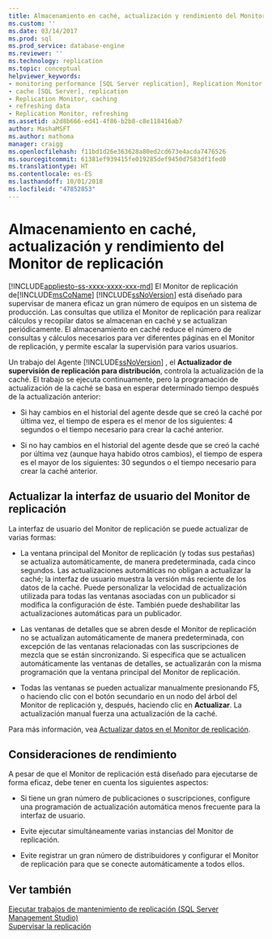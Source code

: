 ```yaml
---
title: Almacenamiento en caché, actualización y rendimiento del Monitor de replicación | Microsoft Docs
ms.custom: ''
ms.date: 03/14/2017
ms.prod: sql
ms.prod_service: database-engine
ms.reviewer: ''
ms.technology: replication
ms.topic: conceptual
helpviewer_keywords:
- monitoring performance [SQL Server replication], Replication Monitor
- cache [SQL Server], replication
- Replication Monitor, caching
- refreshing data
- Replication Monitor, refreshing
ms.assetid: a2d8b666-ed41-4f86-b2b8-c8e118416ab7
author: MashaMSFT
ms.author: mathoma
manager: craigg
ms.openlocfilehash: f11bd1d26e363628a80ed2cd673e4acda7476526
ms.sourcegitcommit: 61381ef939415fe019285def9450d7583df1fed0
ms.translationtype: HT
ms.contentlocale: es-ES
ms.lasthandoff: 10/01/2018
ms.locfileid: "47852853"
---
```

# <a name="caching-refresh-and-replication-monitor-performance"></a>Almacenamiento en caché, actualización y rendimiento del Monitor de replicación
[!INCLUDE[appliesto-ss-xxxx-xxxx-xxx-md](../../../includes/appliesto-ss-xxxx-xxxx-xxx-md.md)]
  El Monitor de replicación de[!INCLUDE[msCoName](../../../includes/msconame-md.md)] [!INCLUDE[ssNoVersion](../../../includes/ssnoversion-md.md)] está diseñado para supervisar de manera eficaz un gran número de equipos en un sistema de producción. Las consultas que utiliza el Monitor de replicación para realizar cálculos y recopilar datos se almacenan en caché y se actualizan periódicamente. El almacenamiento en caché reduce el número de consultas y cálculos necesarios para ver diferentes páginas en el Monitor de replicación, y permite escalar la supervisión para varios usuarios.  
  
 Un trabajo del Agente [!INCLUDE[ssNoVersion](../../../includes/ssnoversion-md.md)] , el **Actualizador de supervisión de replicación para distribución**, controla la actualización de la caché. El trabajo se ejecuta continuamente, pero la programación de actualización de la caché se basa en esperar determinado tiempo después de la actualización anterior:  
  
-   Si hay cambios en el historial del agente desde que se creó la caché por última vez, el tiempo de espera es el menor de los siguientes: 4 segundos o el tiempo necesario para crear la caché anterior.  
  
-   Si no hay cambios en el historial del agente desde que se creó la caché por última vez (aunque haya habido otros cambios), el tiempo de espera es el mayor de los siguientes: 30 segundos o el tiempo necesario para crear la caché anterior.  
  
## <a name="refreshing-the-replication-monitor-user-interface"></a>Actualizar la interfaz de usuario del Monitor de replicación  
 La interfaz de usuario del Monitor de replicación se puede actualizar de varias formas:  
  
-   La ventana principal del Monitor de replicación (y todas sus pestañas) se actualiza automáticamente, de manera predeterminada, cada cinco segundos. Las actualizaciones automáticas no obligan a actualizar la caché; la interfaz de usuario muestra la versión más reciente de los datos de la caché. Puede personalizar la velocidad de actualización utilizada para todas las ventanas asociadas con un publicador si modifica la configuración de éste. También puede deshabilitar las actualizaciones automáticas para un publicador.  
  
-   Las ventanas de detalles que se abren desde el Monitor de replicación no se actualizan automáticamente de manera predeterminada, con excepción de las ventanas relacionadas con las suscripciones de mezcla que se están sincronizando. Si especifica que se actualicen automáticamente las ventanas de detalles, se actualizarán con la misma programación que la ventana principal del Monitor de replicación.  
  
-   Todas las ventanas se pueden actualizar manualmente presionando F5, o haciendo clic con el botón secundario en un nodo del árbol del Monitor de replicación y, después, haciendo clic en **Actualizar**. La actualización manual fuerza una actualización de la caché.  
  
 Para más información, vea [Actualizar datos en el Monitor de replicación](../../../relational-databases/replication/monitor/refresh-data-in-replication-monitor.md).  
  
## <a name="performance-considerations"></a>Consideraciones de rendimiento  
 A pesar de que el Monitor de replicación está diseñado para ejecutarse de forma eficaz, debe tener en cuenta los siguientes aspectos:  
  
-   Si tiene un gran número de publicaciones o suscripciones, configure una programación de actualización automática menos frecuente para la interfaz de usuario.  
  
-   Evite ejecutar simultáneamente varias instancias del Monitor de replicación.  
  
-   Evite registrar un gran número de distribuidores y configurar el Monitor de replicación para que se conecte automáticamente a todos ellos.  
  
## <a name="see-also"></a>Ver también  
 [Ejecutar trabajos de mantenimiento de replicación &#40;SQL Server Management Studio&#41;](../../../relational-databases/replication/administration/run-replication-maintenance-jobs-sql-server-management-studio.md)   
 [Supervisar la replicación](../../../relational-databases/replication/monitor/monitoring-replication-overview.md)  
  
  

